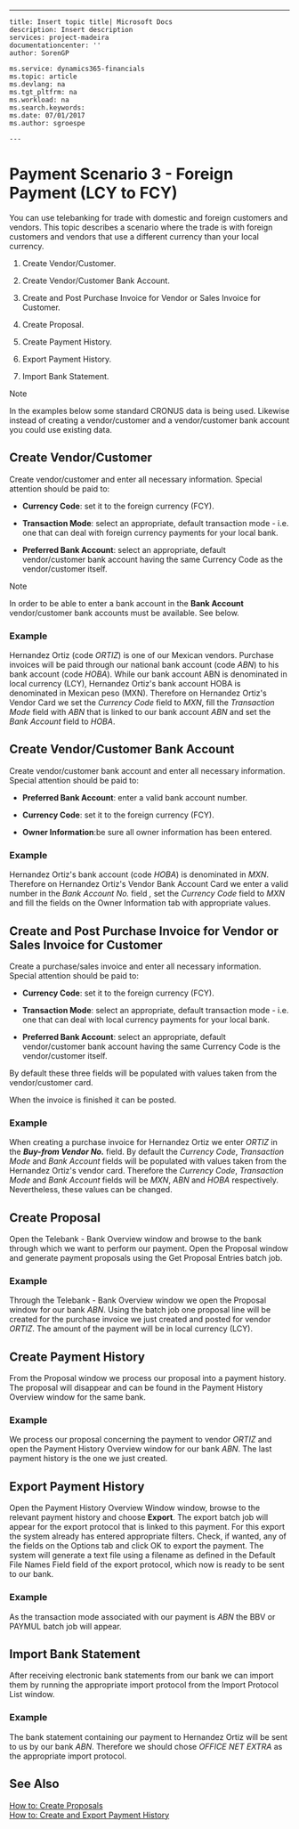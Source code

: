 ---
    title: Insert topic title| Microsoft Docs
    description: Insert description
    services: project-madeira
    documentationcenter: ''
    author: SorenGP

    ms.service: dynamics365-financials
    ms.topic: article
    ms.devlang: na
    ms.tgt_pltfrm: na
    ms.workload: na
    ms.search.keywords:
    ms.date: 07/01/2017
    ms.author: sgroespe

    ---
# Payment Scenario 3 - Foreign Payment (LCY  to FCY)
You can use telebanking for trade with domestic and foreign customers and vendors. This topic describes a scenario where the trade is with foreign customers and vendors that use a different currency than your local currency.  
  
1.  Create Vendor\/Customer.  
  
2.  Create Vendor\/Customer Bank Account.  
  
3.  Create and Post Purchase Invoice for Vendor or Sales Invoice for Customer.  
  
4.  Create Proposal.  
  
5.  Create Payment History.  
  
6.  Export Payment History.  
  
7.  Import Bank Statement.  
  
> [!NOTE]  
>  In the examples below some standard CRONUS data is being used. Likewise instead of creating a vendor\/customer and a vendor\/customer bank account you could use existing data.  
  
## Create Vendor\/Customer  
 Create vendor\/customer and enter all necessary information. Special attention should be paid to:  
  
-   **Currency Code**: set it to the foreign currency \(FCY\).  
  
-   **Transaction Mode**: select an appropriate, default transaction mode - i.e. one that can deal with foreign currency payments for your local bank.  
  
-   **Preferred Bank Account**: select an appropriate, default vendor\/customer bank account having the same Currency Code as the vendor\/customer itself.  
  
> [!NOTE]  
>  In order to be able to enter a bank account in the **Bank Account** vendor\/customer bank accounts must be available. See below.  
  
### Example  
 Hernandez Ortiz \(code *ORTIZ*\) is one of our Mexican vendors. Purchase invoices will be paid through our national bank account \(code *ABN*\) to his bank account \(code *HOBA*\). While our bank account ABN is denominated in local currency \(LCY\), Hernandez Ortiz's bank account HOBA is denominated in Mexican peso \(MXN\). Therefore on Hernandez Ortiz's Vendor Card we set the *Currency Code* field to *MXN*, fill the *Transaction Mode* field with *ABN* that is linked to our bank account *ABN* and set the *Bank Account* field to *HOBA*.  
  
## Create Vendor\/Customer Bank Account  
 Create vendor\/customer bank account and enter all necessary information. Special attention should be paid to:  
  
-   **Preferred Bank Account**: enter a valid bank account number.  
  
-   **Currency Code**: set it to the foreign currency \(FCY\).  
  
-   **Owner Information**:be sure all owner information has been entered.  
  
### Example  
 Hernandez Ortiz's bank account \(code *HOBA*\) is denominated in *MXN*. Therefore on Hernandez Ortiz's Vendor Bank Account Card we enter a valid number in the *Bank Account No.* field *,* set the *Currency Code* field to *MXN* and fill the fields on the Owner Information tab with appropriate values.  
  
## Create and Post Purchase Invoice for Vendor or Sales Invoice for Customer  
 Create a purchase\/sales invoice and enter all necessary information. Special attention should be paid to:  
  
-   **Currency Code**: set it to the foreign currency \(FCY\).  
  
-   **Transaction Mode**: select an appropriate, default transaction mode - i.e. one that can deal with local currency payments for your local bank.  
  
-   **Preferred Bank Account**: select an appropriate, default vendor\/customer bank account having the same Currency Code is the vendor\/customer itself.  
  
 By default these three fields will be populated with values taken from the vendor\/customer card.  
  
 When the invoice is finished it can be posted.  
  
### Example  
 When creating a purchase invoice for Hernandez Ortiz we enter *ORTIZ* in the ***Buy-from Vendor No.*** field. By default the *Currency Code*, *Transaction Mode* and *Bank Account* fields will be populated with values taken from the Hernandez Ortiz's vendor card. Therefore the *Currency Code*, *Transaction Mode* and *Bank Account* fields will be *MXN*, *ABN* and *HOBA* respectively. Nevertheless, these values can be changed.  
  
## Create Proposal  
 Open the Telebank - Bank Overview window and browse to the bank through which we want to perform our payment. Open the Proposal window and generate payment proposals using the Get Proposal Entries batch job.  
  
### Example  
 Through the Telebank - Bank Overview window we open the Proposal window for our bank *ABN*. Using the batch job one proposal line will be created for the purchase invoice we just created and posted for vendor *ORTIZ*. The amount of the payment will be in local currency \(LCY\).  
  
## Create Payment History  
 From the Proposal window we process our proposal into a payment history. The proposal will disappear and can be found in the Payment History Overview window for the same bank.  
  
### Example  
 We process our proposal concerning the payment to vendor *ORTIZ* and open the Payment History Overview window for our bank *ABN*. The last payment history is the one we just created.  
  
## Export Payment History  
 Open the Payment History Overview Window window, browse to the relevant payment history and choose **Export**. The export batch job will appear for the export protocol that is linked to this payment. For this export the system already has entered appropriate filters. Check, if wanted, any of the fields on the Options tab and click OK to export the payment. The system will generate a text file using a filename as defined in the Default File Names Field field of the export protocol, which now is ready to be sent to our bank.  
  
### Example  
 As the transaction mode associated with our payment is *ABN* the BBV or PAYMUL batch job will appear.  
  
## Import Bank Statement  
 After receiving electronic bank statements from our bank we can import them by running the appropriate import protocol from the Import Protocol List window.  
  
### Example  
 The bank statement containing our payment to Hernandez Ortiz will be sent to us by our bank *ABN*. Therefore we should chose *OFFICE NET EXTRA* as the appropriate import protocol.  
  
## See Also  
 [How to: Create Proposals](../how-to-create-proposals.md)   
 [How to: Create and Export Payment History](../how-to-create-and-export-payment-history.md)